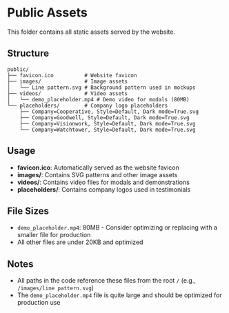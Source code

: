 # Public Assets

This folder contains all static assets served by the website.

## Structure

```
public/
├── favicon.ico          # Website favicon
├── images/              # Image assets
│   └── Line pattern.svg # Background pattern used in mockups
├── videos/              # Video assets
│   └── demo_placeholder.mp4 # Demo video for modals (80MB)
└── placeholders/        # Company logo placeholders
    ├── Company=Cooperative, Style=Default, Dark mode=True.svg
    ├── Company=Goodwell, Style=Default, Dark mode=True.svg
    ├── Company=Visionwork, Style=Default, Dark mode=True.svg
    └── Company=Watchtower, Style=Default, Dark mode=True.svg
```

## Usage

- **favicon.ico**: Automatically served as the website favicon
- **images/**: Contains SVG patterns and other image assets
- **videos/**: Contains video files for modals and demonstrations
- **placeholders/**: Contains company logos used in testimonials

## File Sizes

- `demo_placeholder.mp4`: 80MB - Consider optimizing or replacing with a smaller file for production
- All other files are under 20KB and optimized

## Notes

- All paths in the code reference these files from the root `/` (e.g., `/images/line pattern.svg`)
- The `demo_placeholder.mp4` file is quite large and should be optimized for production use 